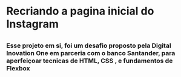 # Recriando a pagina inicial do Instagram

##

<h3>Esse projeto em si, foi um desafio proposto pela Digital Inovation One em parceria com o banco Santander, para aperfeiçoar tecnicas de HTML, CSS , e fundamentos de Flexbox </h3>
